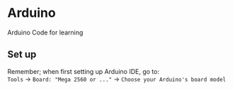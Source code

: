 # Arduino
Arduino Code for learning
## Set up
Remember; when first setting up Arduino IDE, go to:  
`Tools` -> `Board: "Mega 2560 or ..."` -> `Choose your Arduino's board model`
